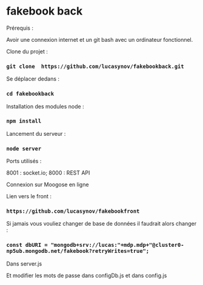 # fakebook back

Prérequis : 

Avoir une connexion internet et un git bash avec un ordinateur fonctionnel. 

Clone du projet :

### `git clone  https://github.com/lucasynov/fakebookback.git`


Se déplacer dedans : 

### `cd fakebookback`


Installation des modules node : 

### `npm install`

Lancement du serveur :

### `node server`


Ports utilisés : 

8001 : socket.io;
8000 : REST API


Connexion sur Moogose en ligne 


Lien vers le front : 

### `https://github.com/lucasynov/fakebookfront`


Si jamais vous vouliez changer de base de données il faudrait alors changer : 

### `const dbURI = "mongodb+srv://lucas:"+mdp.mdp+"@cluster0-np5ub.mongodb.net/fakebook?retryWrites=true";`
Dans server.js

Et modifier les mots de passe dans configDb.js et dans config.js 